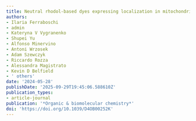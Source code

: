 ```yaml
---
title: Neutral rhodol-based dyes expressing localization in mitochondria
authors:
- Ilaria Ferraboschi
- admin
- Kateryna V Vygranenko
- Shupei Yu
- Alfonso Minervino
- Antoni Wrzosek
- Adam Szewczyk
- Riccardo Rozza
- Alessandra Magistrato
- Kevin D Belfield
- ' others'
date: '2024-05-28'
publishDate: '2025-09-29T19:45:06.588610Z'
publication_types:
- article-journal
publication: '*Organic & biomolecular chemistry*'
doi: 'https://doi.org/10.1039/D4OB00252K'
---
```

